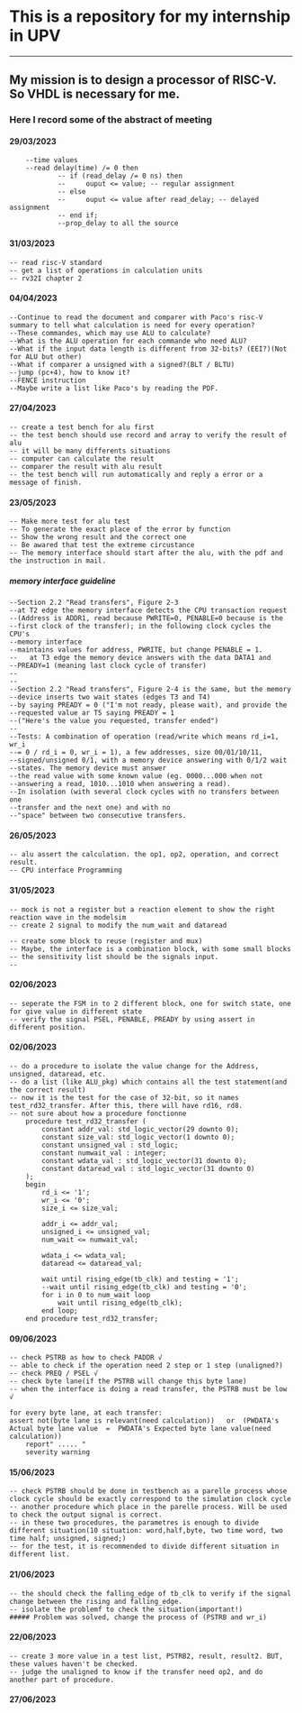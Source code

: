 # This is a repository for my internship in UPV
---
## My mission is to design a processor of RISC-V. So VHDL is necessary for me.


### Here I record some of the abstract of meeting

#### 29/03/2023 
		--time values
		--read delay(time) /= 0 then
				-- if (read_delay /= 0 ns) then
				--     ouput <= value; -- regular assignment
				-- else
				--     ouput <= value after read_delay; -- delayed assignment
				-- end if;
				--prop_delay to all the source

#### 31/03/2023
	-- read risc-V standard
	-- get a list of operations in calculation units
	-- rv32I chapter 2
#### 04/04/2023
	--Continue to read the document and comparer with Paco's risc-V summary to tell what calculation is need for every operation? 
	--These commandes, which may use ALU to calculate?
	--What is the ALU operation for each commande who need ALU?
	--What if the input data length is different from 32-bits? (EEI?)(Not for ALU but other)
	--What if comparer a unsigned with a signed?(BLT / BLTU)
	--jump (pc+4), how to know it? 
	--FENCE instruction
	--Maybe write a list like Paco's by reading the PDF.
#### 27/04/2023
	-- create a test bench for alu first
	-- the test bench should use record and array to verify the result of alu
	-- it will be many differents situations
	-- computer can calculate the result
	-- comparer the result with alu result 
	-- the test bench will run automatically and reply a error or a message of finish.	
#### 23/05/2023
	-- Make more test for alu test
	-- To generate the exact place of the error by function
	-- Show the wrong result and the correct one
	-- Be awared that test the extreme circustance
	-- The memory interface should start after the alu, with the pdf and the instruction in mail.
##### memory interface guideline
	--Section 2.2 "Read transfers", Figure 2-3
	--at T2 edge the memory interface detects the CPU transaction request  
	--(Address is ADDR1, read because PWRITE=0, PENABLE=0 because is the  
	--first clock of the transfer); in the following clock cycles the CPU's  
	--memory interface
	--maintains values for address, PWRITE, but change PENABLE = 1.
	--   at T3 edge the memory device answers with the data DATA1 and  
	--PREADY=1 (meaning last clock cycle of transfer)
	--
	--
	--Section 2.2 "Read transfers", Figure 2-4 is the same, but the memory  
	--device inserts two wait states (edges T3 and T4)
	--by saying PREADY = 0 ("I'm not ready, please wait), and provide the  
	--requested value ar T5 saying PREADY = 1
	--("Here's the value you requested, transfer ended")
	--
	--Tests: A combination of operation (read/write which means rd_i=1, wr_i  
	--= 0 / rd_i = 0, wr_i = 1), a few addresses, size 00/01/10/11,  
	--signed/unsigned 0/1, with a memory device answering with 0/1/2 wait  
	--states. The memory device must answer
	--the read value with some known value (eg. 0000...000 when not  
	--answering a read, 1010...1010 when answering a read).
	--In isolation (with several clock cycles with no transfers between one  
	--transfer and the next one) and with no
	--"space" between two consecutive transfers.
#### 26/05/2023
	-- alu assert the calculation. the op1, op2, operation, and correct result.
	-- CPU interface Programming
#### 31/05/2023
	-- mock is not a register but a reaction element to show the right reaction wave in the modelsim
	-- create 2 signal to modify the num_wait and dataread
	
	-- create some block to reuse (register and mux)
	-- Maybe, the interface is a combination block, with some small blocks
	-- the sensitivity list should be the signals input.
	-- 
#### 02/06/2023
	-- seperate the FSM in to 2 different block, one for switch state, one for give value in different state
	-- verify the signal PSEL, PENABLE, PREADY by using assert in different position.
	
#### 02/06/2023	
	-- do a procedure to isolate the value change for the Address, unsigned, dataread, etc.
	-- do a list (like ALU_pkg) which contains all the test statement(and the correct result)
	-- now it is the test for the case of 32-bit, so it names test_rd32_transfer. After this, there will have rd16, rd8.
	-- not sure about how a procedure fonctionne 
		procedure test_rd32_transfer (
			constant addr_val: std_logic_vector(29 downto 0);
			constant size_val: std_logic_vector(1 downto 0);
			constant unsigned_val : std_logic;
			constant numwait_val : integer;
			constant wdata_val : std_logic_vector(31 downto 0);
			constant dataread_val : std_logic_vector(31 downto 0)
		);
		begin
			rd_i <= '1';
			wr_i <= '0';
			size_i <= size_val;
			
			addr_i <= addr_val;
			unsigned_i <= unsigned_val;
			num_wait <= numwait_val;
			
			wdata_i <= wdata_val;
			dataread <= dataread_val;
			
			wait until rising_edge(tb_clk) and testing = '1';
			--wait until rising_edge(tb_clk) and testing = '0';
			for i in 0 to num_wait loop
				wait until rising_edge(tb_clk);
			end loop;
		end procedure test_rd32_transfer;
		
#### 09/06/2023
	-- check PSTRB as how to check PADDR √
	-- able to check if the operation need 2 step or 1 step (unaligned?)
	-- check PREQ / PSEL √
	-- check byte lane(if the PSTRB will change this byte lane)
	-- when the interface is doing a read transfer, the PSTRB must be low √
	
	for every byte lane, at each transfer:
	assert not(byte lane is relevant(need calculation))   or  (PWDATA's Actual byte lane value  =  PWDATA's Expected byte lane value(need calculation))
		report" ..... "
		severity warning
		
#### 15/06/2023
	-- check PSTRB should be done in testbench as a parelle process whose clock cycle should be exactly correspond to the simulation clock cycle
	-- another procedure which place in the parelle process. Will be used to check the output signal is correct.
	-- in these two procedures, the parametres is enough to divide different situation(10 situation: word,half,byte, two time word, two time half; unsigned, signed;) 
	-- for the test, it is recommended to divide different situation in different list.

#### 21/06/2023
	-- the should check the falling_edge of tb_clk to verify if the signal change between the rising and falling_edge.
	-- isolate the problemf to check the situation(important!)
	##### Problem was solved, change the process of (PSTRB and wr_i)

#### 22/06/2023
	-- create 3 more value in a test list, PSTRB2, result, result2. BUT, these values haven't be checked.
	-- judge the unaligned to know if the transfer need op2, and do another part of procedure.
	
#### 27/06/2023
